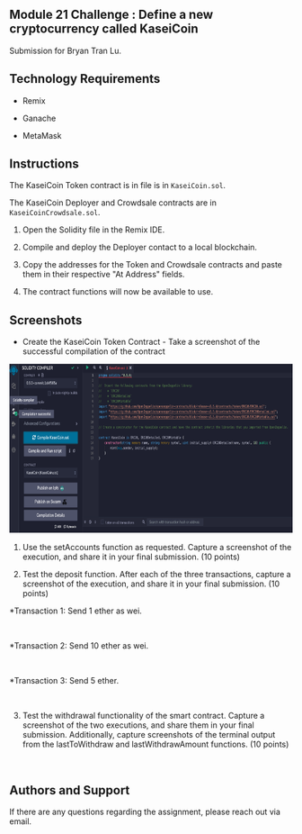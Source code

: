 ## Module 21 Challenge : Define a new cryptocurrency called KaseiCoin
Submission for Bryan Tran Lu. 

## Technology Requirements
* Remix

* Ganache

* MetaMask

## Instructions
The KaseiCoin Token contract is in file is in `KaseiCoin.sol`.

The KaseiCoin Deployer and Crowdsale contracts are in `KaseiCoinCrowdsale.sol`.

1) Open the Solidity file in the Remix IDE.

2) Compile and deploy the Deployer contact to a local blockchain.

3) Copy the addresses for the Token and Crowdsale contracts and paste them in their respective "At Address" fields.

4) The contract functions will now be available to use.

## Screenshots
* Create the KaseiCoin Token Contract - Take a screenshot of the successful compilation of the contract

<a href="" target="_blank" rel="noreferrer"><img src="Images/token_complied.png" width="" height="300" alt="" /></a>




1) Use the setAccounts function as requested. Capture a screenshot of the execution, and share it in your final submission. (10 points)


2) Test the deposit function. After each of the three transactions, capture a screenshot of the execution, and share it in your final submission. (10 points)

*Transaction 1: Send 1 ether as wei.

<a href="" target="_blank" rel="noreferrer"><img src="Images/Send_1_eth.png" width="" height="300" alt="" /></a>

*Transaction 2: Send 10 ether as wei.

<a href="" target="_blank" rel="noreferrer"><img src="Images/Send_10_eth.png" width="" height="300" alt="" /></a>

*Transaction 3: Send 5 ether.

<a href="" target="_blank" rel="noreferrer"><img src="Images/Send_5_eth.png" width="" height="300" alt="" /></a>

3) Test the withdrawal functionality of the smart contract. Capture a screenshot of the two executions, and share them in your final submission. Additionally, capture screenshots of the terminal output from the lastToWithdraw and lastWithdrawAmount functions. (10 points)

<a href="" target="_blank" rel="noreferrer"><img src="Images/LastToWithdraw.png" width="" height="300" alt="" /></a>

## Authors and Support
If there are any questions regarding the assignment, please reach out via email.
